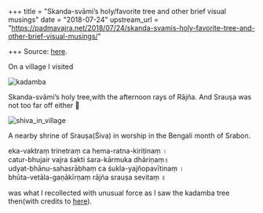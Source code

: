 +++
title = "Skanda-svāmi’s holy/favorite tree and other brief visual musings"
date = "2018-07-24"
upstream_url = "https://padmavajra.net/2018/07/24/skanda-svamis-holy-favorite-tree-and-other-brief-visual-musings/"

+++
Source: [here](https://padmavajra.net/2018/07/24/skanda-svamis-holy-favorite-tree-and-other-brief-visual-musings/).

On a village I visited

![kadamba](https://padmavajrablog.files.wordpress.com/2018/07/kadamba.jpeg?w=739)



Skanda-svāmi’s holy tree,with the afternoon rays of Rājña. And Srauṣa
was not too far off either 🙂

![shiva_in_village](https://padmavajrablog.files.wordpress.com/2018/07/shiva_in_village.jpeg?w=739)



A nearby shrine of Srauṣa(Śiva) in worship in the Bengali month of
Srabon.



eka-vaktraṃ trinetraṃ ca hema-ratna-kiriṭinaṃ ।  
catur-bhujair vajra śakti śara-kārmuka dhāriṇaṃ॥  
udyat-bhānu-sahasrābhaṃ ca śukla-yajñopavītinaṃ ।  
bhūta-vetāla-gaṇākīrṇaṃ rājña srauṣa sevitaṃ ॥



was what I recollected with unusual force as I saw the kadamba tree
then(with credits to
[here](https://manasataramgini.wordpress.com/2006/10/10/kumara-vidya-s/)).
